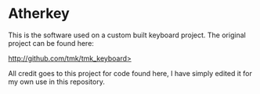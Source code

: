 ﻿# Atherkey

This is the software used on a custom built keyboard project. The original project can be found here:

http://github.com/tmk/tmk_keyboard>

All credit goes to this project for code found here, I have simply edited it for my own use in this repository.
